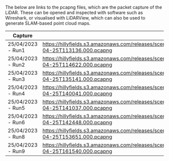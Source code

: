 The below are links to the pcapng files, which are the packet capture of the LiDAR.  These can be opened and inspected with software such as Wireshark, or visualised with LiDARView, which can also be used to generate SLAM-based point cloud maps.

|Capture|Link|
|-------|----|
| 25/04/2023 - Run1 | https://hillyfields.s3.amazonaws.com/releases/scenegraph/bubble/StreetDrone/LiDAR/STREETDRONE.LIDAR_RAW.2023-04-25T113136.000.pcapng |
| 25/04/2023 - Run2 | https://hillyfields.s3.amazonaws.com/releases/scenegraph/bubble/StreetDrone/LiDAR/STREETDRONE.LIDAR_RAW.2023-04-25T114622.000.pcapng |
| 25/04/2023 - Run3 | https://hillyfields.s3.amazonaws.com/releases/scenegraph/bubble/StreetDrone/LiDAR/STREETDRONE.LIDAR_RAW.2023-04-25T135141.000.pcapng |
| 25/04/2023 - Run4 | https://hillyfields.s3.amazonaws.com/releases/scenegraph/bubble/StreetDrone/LiDAR/STREETDRONE.LIDAR_RAW.2023-04-25T140041.000.pcapng |
| 25/04/2023 - Run5 | https://hillyfields.s3.amazonaws.com/releases/scenegraph/bubble/StreetDrone/LiDAR/STREETDRONE.LIDAR_RAW.2023-04-25T141037.000.pcapng |
| 25/04/2023 - Run6 | https://hillyfields.s3.amazonaws.com/releases/scenegraph/bubble/StreetDrone/LiDAR/STREETDRONE.LIDAR_RAW.2023-04-25T142448.000.pcapng |
| 25/04/2023 - Run8 | https://hillyfields.s3.amazonaws.com/releases/scenegraph/bubble/StreetDrone/LiDAR/STREETDRONE.LIDAR_RAW.2023-04-25T153651.000.pcapng |
| 25/04/2023 - Run9 | https://hillyfields.s3.amazonaws.com/releases/scenegraph/bubble/StreetDrone/LiDAR/STREETDRONE.LIDAR_RAW.2023-04-25T161540.000.pcapng |
